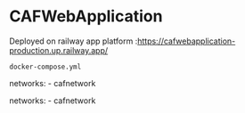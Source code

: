 # CAFWebApplication
Deployed on railway app platform :https://cafwebapplication-production.up.railway.app/



[comment]: <> (docker )

[comment]: <> (1. first run the project once it's good to go then create a "Dockerfile" in the root directory of the project.)

[comment]: <> (Dockerfile)

[comment]: <> (FROM openjdk)

[comment]: <> (LABEL maintainer = "Mohammed Khadeeruddin")

[comment]: <> (##WORKDIR /usr/src/)

[comment]: <> (##COPY . /usr/src/)

[comment]: <> (##CMD ["java", "Employee_management-0.0.1-SNAPSHOT.jar"])

[comment]: <> (#)

[comment]: <> (ADD target/CAFWebApplication-0.0.1-SNAPSHOT.jar docker-image-caf.jar)

[comment]: <> (ENTRYPOINT ["java", "-jar", "docker-image-caf.jar"])

[comment]: <> (2.go to Maven >>  select the project >> Lifecycle >> maven package, the n the project will start to build.)

[comment]: <> (3.docker build process:)

[comment]: <> ([docker build -t image name:tag . current location&#40;.&#41;   ])

[comment]: <> (    docker build -t docker-image-caf:latest .)

[comment]: <> (By this a docker image will be created. we can check it through CMD and the command is "docker images" )

[comment]: <> (4. To check the current running process in CMD is "docker ps")

[comment]: <> (5. docker run)

[comment]: <> (docker run -p 8081 docker-image-caf)

[comment]: <> (6. But we have not started the mysql database ,so we will get the error here.)

[comment]: <> (   We don't want to write all the container details so we can use "DOCKER COMPOSE.yml file" in the current directory.)

    docker-compose.yml

[comment]: <> (version: '3')

[comment]: <> (services:)

[comment]: <> (    dbservice:)

[comment]: <> (        image: mysql)

[comment]: <> (        environment:)

[comment]: <> (            -MYSQL_ROOT_PASSWORD=root)

[comment]: <> (        volumes:)

[comment]: <> (            -./data:/var/lib/mysql)

[comment]: <> (        ports:)

[comment]: <> (            -3306:3306)
                        networks:
                            - cafnetwork


[comment]: <> (    appservice:)

[comment]: <> (        build: ./CAFWebApplication-main  )

[comment]: <> (        depends_on:)

[comment]: <> (            -dbservice)

[comment]: <> (        environment:)

[comment]: <> (            -spring.datasource.url=jdbc:mysql://dbservice:3306/user_management?createDatabaseIfNotExist=true)

[comment]: <> (            -spring.datasource.username=root)

[comment]: <> (            -spring.datasource.password=)

[comment]: <> (            -spring.jpa.properties.hibernate.dialect=org.hibernate.dialect.MySQL8Dialect)

[comment]: <> (            -spring.jpa.hibernate.ddl-auto=update)

[comment]: <> (        ports:)

[comment]: <> (            -8081:8081)
                        networks:
                          - cafnetwork

[comment]: <> (networks:)

[comment]: <> (-cafnetwrok)


[comment]: <> (docker-compose up)
